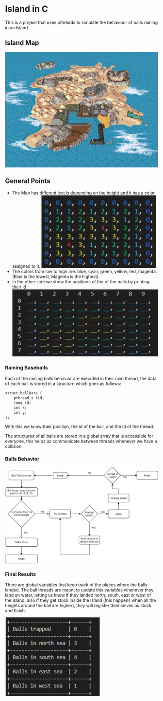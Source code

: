 # Island in C


This is a project that uses pthreads to simulate the behaviour of balls raining in an Island.

## Island Map

![Landscape](island.png)

## General Points
- The Map has different levels depending on the height and it has a color assigned to it.
![Island](matrixisland.jpg)
- The colors from low to high are: blue, cyan, green, yellow, red, magenta. (Blue is the lowest, Magenta is the highest).
- In the other side we show the positions of the of the balls by printing their id
![Positions](matrixpositions.jpg)


### Raining Baseballs
Each of the raining balls behavior are executed in their own thread, the data of each ball is stored in a structure which goes as follows:
```
struct ballData {
    pthread_t tid;
    long id;
    int x;
    int y;
};
```
With this we know their position, the id of the ball, and the id of the thread.

The structures of all balls are stored in a global array that is accessible for everyone, this helps us communicate between threads whenever we have a collision.

### Balls Behavior
![Flow](archdig.jpg)

### Final Results
There are global variables that keep track of the places where the balls landed.
The ball threads are meant to update this variables whenever they land on water, letting us know if they landed north, south, east or west of the island, also if they get stuck inside the island (this happens when all the heights around the ball are higher), they will register themselves as stuck and finish.

![Results](results.jpg)
